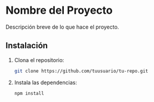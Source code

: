 # Nombre del Proyecto

Descripción breve de lo que hace el proyecto.

## Instalación

1. Clona el repositorio:
   ```bash
   git clone https://github.com/tuusuario/tu-repo.git
   ```
2. Instala las dependencias:
   ```bash
   npm install
   ```
